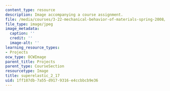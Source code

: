 ```yaml
---
content_type: resource
description: Image accompanying a course assignment.
file: /media/courses/3-22-mechanical-behavior-of-materials-spring-2008/1ff187db7a55d9179316e4ccbbcb9e36_superelastic_2_17.jpg
file_type: image/jpeg
image_metadata:
  caption: ''
  credit: ''
  image-alt: ''
learning_resource_types:
- Projects
ocw_type: OCWImage
parent_title: Projects
parent_type: CourseSection
resourcetype: Image
title: superelastic_2_17
uid: 1ff187db-7a55-d917-9316-e4ccbbcb9e36
---
```

